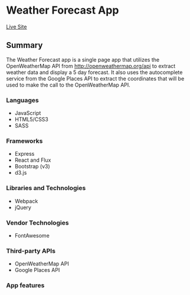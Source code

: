 # Weather Forecast App

[Live Site][live]

[live]: placeholder

## Summary

The Weather Forecast app is a single page app that utilizes the OpenWeatherMap API from http://openweathermap.org/api to extract weather data and display a 5 day forecast.  It also uses the autocomplete service from the Google Places API to extract the coordinates that will be used to make the call to the OpenWeatherMap API.

### Languages

* JavaScript
* HTML5/CSS3
* SASS

### Frameworks

* Express
* React and Flux
* Bootstrap (v3)
* d3.js

### Libraries and Technologies

* Webpack
* jQuery

### Vendor Technologies

* FontAwesome

### Third-party APIs

* OpenWeatherMap API
* Google Places API

### App features

